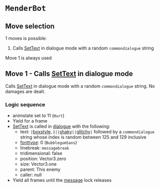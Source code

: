 # `MenderBot`

## Move selection
1 moves is possible:

1. Calls [SetText](../../../SetText/SetText.md) in dialogue mode with a random `commondialogue` string

Move 1 is always used

## Move 1 - Calls [SetText](../../../SetText/SetText.md) in dialogue mode
Calls [SetText](../../../SetText/SetText.md) in dialogue mode with a random `commondialogue` string. No damages are dealt.

### Logic sequence

- animstate set to 11 (`Hurt`)
- Yield for a frame
- [SetText](../../../SetText/SetText.md) is called in [dialogue](../../../SetText/Dialogue%20mode.md#dialogue-mode) with the following:
    - text: `|`[boxstyle](../../../SetText/Individual%20commands/Boxstyle.md)`,1||`[shaky](../../../SetText/Individual%20commands/Shaky.md)`||`[glitchy](../../../SetText/Individual%20commands/Glitchy.md)`|` followed by a `commondialogue` string whose index is random between 125 and 129 inclusive
    - [fonttype](../../../SetText/Notable%20states.md#fonttype): 0 (`BubblegumSans`)
    - linebreak: `messagebreak`
    - tridimensional: false
    - position: Vector3.zero
    - size: Vector3.one
    - parent: This enemy
    - caller: null
- Yield all frames until the [message](../../../SetText/Notable%20states.md#message) lock releases
